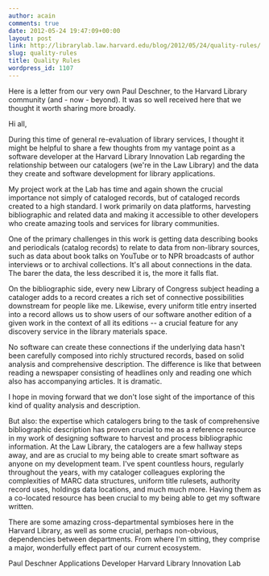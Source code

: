 ```yaml
---
author: acain
comments: true
date: 2012-05-24 19:47:09+00:00
layout: post
link: http://librarylab.law.harvard.edu/blog/2012/05/24/quality-rules/
slug: quality-rules
title: Quality Rules
wordpress_id: 1107
---
```


Here is a letter from our very own Paul Deschner, to the Harvard Library community (and - now - beyond).  It was so well received here that we thought it worth sharing more broadly.


Hi all,

During this time of general re-evaluation of library services, I thought 
it might be helpful to share a few thoughts from my vantage point as a 
software developer at the Harvard Library Innovation Lab regarding the 
relationship between our catalogers (we're in the Law Library) and the 
data they create and software development for library applications.

My project work at the Lab has time and again shown the crucial 
importance not simply of cataloged records, but of cataloged records 
created to a high standard.  I work primarily on data platforms, 
harvesting bibliographic and related data and making it accessible to 
other developers who create amazing tools and services for library 
communities.

One of the primary challenges in this work is getting data describing 
books and periodicals (catalog records) to relate to data from 
non-library sources, such as data about book talks on YouTube or to NPR 
broadcasts of author interviews or to archival collections.  It's all 
about connections in the data.  The barer the data, the less described 
it is, the more it falls flat.

On the bibliographic side, every new Library of Congress subject heading 
a cataloger adds to a record creates a rich set of connective 
possibilities downstream for people like me.  Likewise, every uniform 
title entry inserted into a record allows us to show users of our 
software another edition of a given work in the context of all its 
editions -- a crucial feature for any discovery service in the library 
materials space.

No software can create these connections if the underlying data hasn't 
been carefully composed into richly structured records, based on solid 
analysis and comprehensive description.  The difference is like that 
between reading a newspaper consisting of headlines only and reading one 
which also has accompanying articles.  It is dramatic.

I hope in moving forward that we don't lose sight of the importance of 
this kind of quality analysis and description.

But also: the expertise which catalogers bring to the task of 
comprehensive bibliographic description has proven crucial to me as a 
reference resource in my work of designing software to harvest and 
process bibliographic information.  At the Law Library, the catalogers 
are a few hallway steps away, and are as crucial to my being able to 
create smart software as anyone on my development team.  I've spent 
countless hours, regularly throughout the years, with my cataloger 
colleagues exploring the complexities of MARC data structures, uniform 
title rulesets, authority record uses, holdings data locations, and much 
much more.  Having them as a co-located resource has been crucial to my 
being able to get my software written.

There are some amazing cross-departmental symbioses here in the Harvard 
Library, as well as some crucial, perhaps non-obvious, dependencies 
between departments.  From where I'm sitting, they comprise a major, 
wonderfully effect part of our current ecosystem.

Paul Deschner
Applications Developer
Harvard Library Innovation Lab
